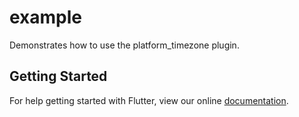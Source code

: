 # example

Demonstrates how to use the platform_timezone plugin.

## Getting Started

For help getting started with Flutter, view our online
[documentation](https://flutter.io/).
